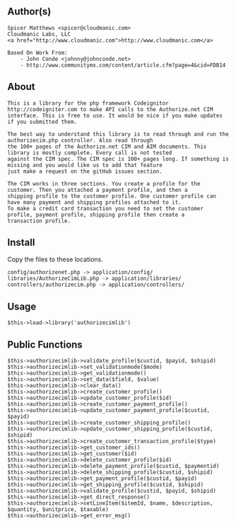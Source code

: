 ## Author(s) 
	Spicer Matthews <spicer@cloudmanic.com>
	Cloudmanic Labs, LLC
	<a href="http://www.cloudmanic.com">http://www.cloudmanic.com</a>
	
	Based On Work From: 
		- John Conde <johnny@johnconde.net>
		- http://www.communitymx.com/content/article.cfm?page=4&cid=FDB14
	
## About
	This is a library for the php framework Codeignitor http://codeigniter.com to make API calls to the Authorize.net CIM 
	interface. This is free to use. It would be nice if you make updates if you submitted them.
	
	The best way to understand this library is to read through and run the authorizecim.php controller. Also read through 
	the 100+ pages of the Authorize.net CIM and AIM documents. This library is mostly complete. Every call is not tested 
	against the CIM spec. The CIM spec is 100+ pages long. If something is missing and you would like us to add that feature 
	just make a request on the gitHub issues section.
	
	The CIM works in three sections. You create a profile for the customer. Then you attached a payment profile, and then a 
	shipping profile to the customer profile. One customer profile can have many payment and shipping profiles attached to it. 
	To make a credit card transaction you need to set the customer profile, payment profile, shipping profile then create a 
	transaction profile.
	

## Install

Copy the files to these locations.
	
    config/authorizenet.php -> application/config/
    libraries/AuthorizeCimLib.php -> application/libraries/
    controllers/authorizecim.php -> application/controllers/

## Usage
	
	$this->load->library('authorizecimlib')
	
	
## Public Functions
	$this->authorizecimlib->validate_profile($custid, $payid, $shipid)
	$this->authorizecimlib->set_validationmode($mode)
	$this->authorizecimlib->get_validationmode()
	$this->authorizecimlib->set_data($field, $value)
	$this->authorizecimlib->clear_data()
	$this->authorizecimlib->create_customer_profile()
	$this->authorizecimlib->update_customer_profile($id)
	$this->authorizecimlib->create_customer_payment_profile()
	$this->authorizecimlib->update_customer_payment_profile($custid, $payid)
	$this->authorizecimlib->create_customer_shipping_profile()
	$this->authorizecimlib->update_customer_shipping_profile($custid, $shipid)
	$this->authorizecimlib->create_customer_transaction_profile($type)
	$this->authorizecimlib->get_customer_ids()
	$this->authorizecimlib->get_customer($id)
	$this->authorizecimlib->delete_customer_profile($id)
	$this->authorizecimlib->delete_payment_profile($custid, $paymentid)
	$this->authorizecimlib->delete_shipping_profile($custid, $shipid)
	$this->authorizecimlib->get_payment_profile($custid, $payid)
	$this->authorizecimlib->get_shipping_profile($custid, $shipid)
	$this->authorizecimlib->validate_profile($custid, $payid, $shipid)
	$this->authorizecimlib->get_direct_response()
	$this->authorizecimlib->setLineItem($itemId, $name, $description, $quantity, $unitprice, $taxable)
	$this->authorizecimlib->get_error_msg()
	
	
	